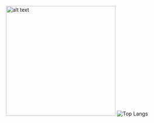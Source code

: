 
<a href="https://w-decker.github.io/"><img src="https://w-decker.github.io/images/wdbrain.png" alt="alt text" width="300" height="300"></a> ![Top Langs](https://github-readme-stats.vercel.app/api/top-langs/?username=w-decker&layout=compact&hide=jupyter%20notebook&theme=nord)
